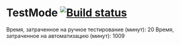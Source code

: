 # TestMode [![Build status](https://ci.appveyor.com/api/projects/status/5jvy7opkmk1omiir/branch/master?svg=true)](https://ci.appveyor.com/project/Victoria159/testmode/branch/master)
Время, затраченное на ручное тестирование (минут): 20
Время, затраченное на автоматизацию (минут): 1009
